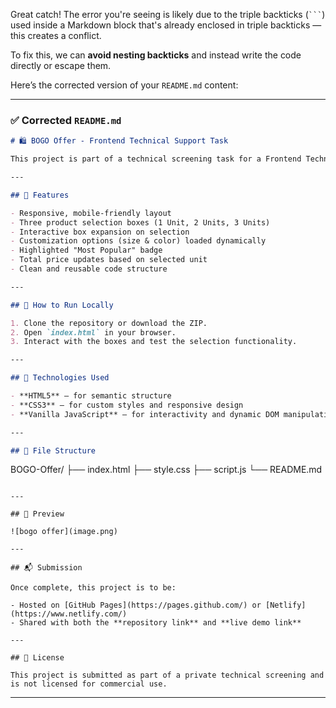 Great catch! The error you're seeing is likely due to the triple backticks (` ``` `) used inside a Markdown block that's already enclosed in triple backticks — this creates a conflict.

To fix this, we can **avoid nesting backticks** and instead write the code directly or escape them.

Here’s the corrected version of your `README.md` content:

---

### ✅ **Corrected `README.md`**

```markdown
# 🛍️ BOGO Offer - Frontend Technical Support Task

This project is part of a technical screening task for a Frontend Technical Support position. The goal is to create a dynamic and interactive product selection page using only **HTML, CSS, and JavaScript (no libraries or frameworks)**.

---

## 📌 Features

- Responsive, mobile-friendly layout
- Three product selection boxes (1 Unit, 2 Units, 3 Units)
- Interactive box expansion on selection
- Customization options (size & color) loaded dynamically
- Highlighted "Most Popular" badge
- Total price updates based on selected unit
- Clean and reusable code structure

---

## 🚀 How to Run Locally

1. Clone the repository or download the ZIP.
2. Open `index.html` in your browser.
3. Interact with the boxes and test the selection functionality.

---

## 🧠 Technologies Used

- **HTML5** – for semantic structure
- **CSS3** – for custom styles and responsive design
- **Vanilla JavaScript** – for interactivity and dynamic DOM manipulation

---

## 📂 File Structure
```

BOGO-Offer/
├── index.html
├── style.css
├── script.js
└── README.md

```

---

## 📸 Preview

![bogo offer](image.png)

---

## 📬 Submission

Once complete, this project is to be:

- Hosted on [GitHub Pages](https://pages.github.com/) or [Netlify](https://www.netlify.com/)
- Shared with both the **repository link** and **live demo link**

---

## 📃 License

This project is submitted as part of a private technical screening and is not licensed for commercial use.
```

---
